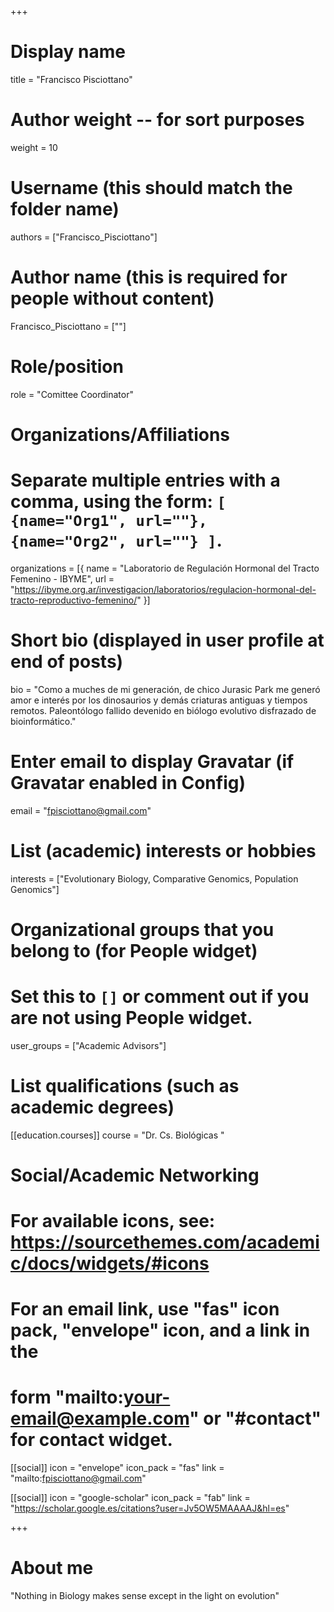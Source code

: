 +++
# Display name
title = "Francisco Pisciottano"

# Author weight -- for sort purposes
weight = 10

# Username (this should match the folder name)
authors = ["Francisco_Pisciottano"]

# Author name (this is required for people without content)
Francisco_Pisciottano = [""]

# Role/position
role = "Comittee Coordinator"

# Organizations/Affiliations
#   Separate multiple entries with a comma, using the form: `[ {name="Org1", url=""}, {name="Org2", url=""} ]`.
organizations = [{ name = "Laboratorio de Regulación Hormonal del Tracto Femenino - IBYME", url = "https://ibyme.org.ar/investigacion/laboratorios/regulacion-hormonal-del-tracto-reproductivo-femenino/" }]

# Short bio (displayed in user profile at end of posts)
bio = "Como a muches de mi generación, de chico Jurasic Park me generó amor e interés por los dinosaurios y demás criaturas antiguas y tiempos remotos. Paleontólogo fallido devenido en biólogo evolutivo disfrazado de bioinformático."

# Enter email to display Gravatar (if Gravatar enabled in Config)
email = "fpisciottano@gmail.com"

# List (academic) interests or hobbies
interests = ["Evolutionary Biology, Comparative Genomics, Population Genomics"]

# Organizational groups that you belong to (for People widget)
#   Set this to `[]` or comment out if you are not using People widget.
user_groups = ["Academic Advisors"]

# List qualifications (such as academic degrees)
[[education.courses]]
course = "Dr. Cs. Biológicas "

# Social/Academic Networking
# For available icons, see: https://sourcethemes.com/academic/docs/widgets/#icons
#   For an email link, use "fas" icon pack, "envelope" icon, and a link in the
#   form "mailto:your-email@example.com" or "#contact" for contact widget.

[[social]]
  icon = "envelope"
  icon_pack = "fas"
  link = "mailto:fpisciottano@gmail.com"


[[social]]
  icon = "google-scholar"
  icon_pack = "fab"
  link = "https://scholar.google.es/citations?user=Jv5OW5MAAAAJ&hl=es"

+++

# About me 
"Nothing in Biology makes sense except in the light on evolution"
